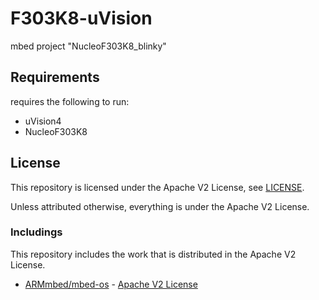 # F303K8-uVision

mbed project "NucleoF303K8_blinky"

## Requirements

requires the following to run:

* uVision4
* NucleoF303K8

## License

This repository is licensed under the Apache V2 License, see [LICENSE]( ./LICENSE ).

Unless attributed otherwise, everything is under the Apache V2 License.

### Includings

This repository includes the work that is distributed in the Apache V2 License.

* [ARMmbed/mbed-os]( https://github.com/ARMmbed/mbed-os ) - [Apache V2 License]( https://github.com/ARMmbed/mbed-os/blob/master/LICENSE )
